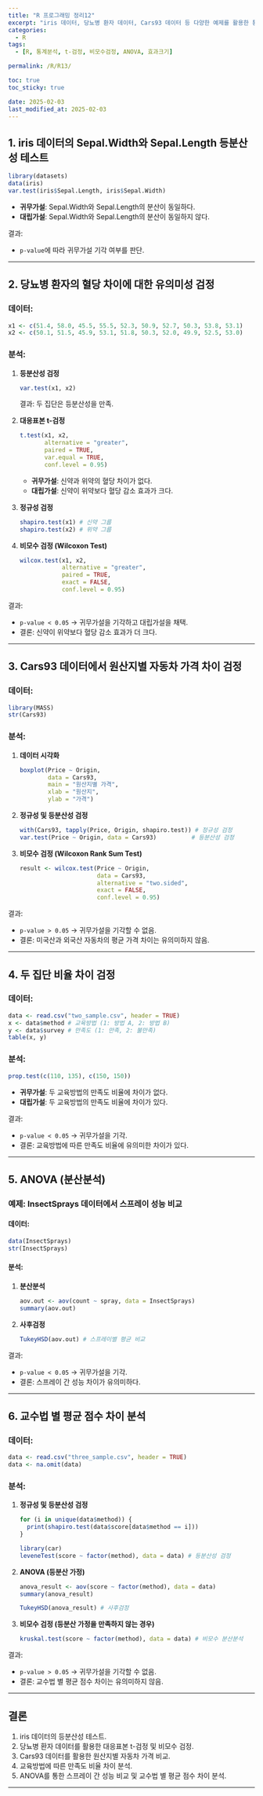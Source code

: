 ```yaml
---
title: "R 프로그래밍 정리12"
excerpt: "iris 데이터, 당뇨병 환자 데이터, Cars93 데이터 등 다양한 예제를 활용한 통계 검정 및 분석 정리입니다."
categories:
  - R
tags:
  - [R, 통계분석, t-검정, 비모수검정, ANOVA, 효과크기]

permalink: /R/R13/

toc: true
toc_sticky: true

date: 2025-02-03
last_modified_at: 2025-02-03
---
```


## **1. iris 데이터의 Sepal.Width와 Sepal.Length 등분산성 테스트**
```r
library(datasets)
data(iris)
var.test(iris$Sepal.Length, iris$Sepal.Width)
```
- **귀무가설**: Sepal.Width와 Sepal.Length의 분산이 동일하다.
- **대립가설**: Sepal.Width와 Sepal.Length의 분산이 동일하지 않다.

결과:
- `p-value`에 따라 귀무가설 기각 여부를 판단.

---

## **2. 당뇨병 환자의 혈당 차이에 대한 유의미성 검정**

### 데이터:
```r
x1 <- c(51.4, 58.0, 45.5, 55.5, 52.3, 50.9, 52.7, 50.3, 53.8, 53.1)
x2 <- c(50.1, 51.5, 45.9, 53.1, 51.8, 50.3, 52.0, 49.9, 52.5, 53.0)
```

### 분석:
1. **등분산성 검정**
   ```r
   var.test(x1, x2)
   ```
   결과: 두 집단은 등분산성을 만족.

2. **대응표본 t-검정**
   ```r
   t.test(x1, x2,
          alternative = "greater",
          paired = TRUE,
          var.equal = TRUE,
          conf.level = 0.95)
   ```
   - **귀무가설**: 신약과 위약의 혈당 차이가 없다.
   - **대립가설**: 신약이 위약보다 혈당 감소 효과가 크다.

3. **정규성 검정**
   ```r
   shapiro.test(x1) # 신약 그룹
   shapiro.test(x2) # 위약 그룹
   ```

4. **비모수 검정 (Wilcoxon Test)**
   ```r
   wilcox.test(x1, x2,
               alternative = "greater",
               paired = TRUE,
               exact = FALSE,
               conf.level = 0.95)
   ```

결과:
- `p-value < 0.05` → 귀무가설을 기각하고 대립가설을 채택.
- 결론: 신약이 위약보다 혈당 감소 효과가 더 크다.

---

## **3. Cars93 데이터에서 원산지별 자동차 가격 차이 검정**

### 데이터:
```r
library(MASS)
str(Cars93)
```

### 분석:
1. **데이터 시각화**
   ```r
   boxplot(Price ~ Origin,
           data = Cars93,
           main = "원산지별 가격",
           xlab = "원산지",
           ylab = "가격")
   ```

2. **정규성 및 등분산성 검정**
   ```r
   with(Cars93, tapply(Price, Origin, shapiro.test)) # 정규성 검정
   var.test(Price ~ Origin, data = Cars93)          # 등분산성 검정
   ```

3. **비모수 검정 (Wilcoxon Rank Sum Test)**
   ```r
   result <- wilcox.test(Price ~ Origin,
                         data = Cars93,
                         alternative = "two.sided",
                         exact = FALSE,
                         conf.level = 0.95)
   ```

결과:
- `p-value > 0.05` → 귀무가설을 기각할 수 없음.
- 결론: 미국산과 외국산 자동차의 평균 가격 차이는 유의미하지 않음.

---

## **4. 두 집단 비율 차이 검정**

### 데이터:
```r
data <- read.csv("two_sample.csv", header = TRUE)
x <- data$method # 교육방법 (1: 방법 A, 2: 방법 B)
y <- data$survey # 만족도 (1: 만족, 2: 불만족)
table(x, y)
```

### 분석:
```r
prop.test(c(110, 135), c(150, 150))
```
- **귀무가설**: 두 교육방법의 만족도 비율에 차이가 없다.
- **대립가설**: 두 교육방법의 만족도 비율에 차이가 있다.

결과:
- `p-value < 0.05` → 귀무가설을 기각.
- 결론: 교육방법에 따른 만족도 비율에 유의미한 차이가 있다.

---

## **5. ANOVA (분산분석)**

### 예제: InsectSprays 데이터에서 스프레이 성능 비교

#### 데이터:
```r
data(InsectSprays)
str(InsectSprays)
```

#### 분석:
1. **분산분석**
   ```r
   aov.out <- aov(count ~ spray, data = InsectSprays)
   summary(aov.out)
   ```

2. **사후검정**
   ```r
   TukeyHSD(aov.out) # 스프레이별 평균 비교
   ```

결과:
- `p-value < 0.05` → 귀무가설을 기각.
- 결론: 스프레이 간 성능 차이가 유의미하다.

---

## **6. 교수법 별 평균 점수 차이 분석**

### 데이터:
```r
data <- read.csv("three_sample.csv", header = TRUE)
data <- na.omit(data)
```

### 분석:
1. **정규성 및 등분산성 검정**
   ```r
   for (i in unique(data$method)) {
     print(shapiro.test(data$score[data$method == i]))
   }
   
   library(car)
   leveneTest(score ~ factor(method), data = data) # 등분산성 검정
   ```

2. **ANOVA (등분산 가정)**
   ```r
   anova_result <- aov(score ~ factor(method), data = data)
   summary(anova_result)

   TukeyHSD(anova_result) # 사후검정
   ```

3. **비모수 검정 (등분산 가정을 만족하지 않는 경우)**
   ```r
   kruskal.test(score ~ factor(method), data = data) # 비모수 분산분석
   ```

결과:
- `p-value > 0.05` → 귀무가설을 기각할 수 없음.
- 결론: 교수법 별 평균 점수 차이는 유의미하지 않음.

---

## 결론

1. iris 데이터의 등분산성 테스트.
2. 당뇨병 환자 데이터를 활용한 대응표본 t-검정 및 비모수 검정.
3. Cars93 데이터를 활용한 원산지별 자동차 가격 비교.
4. 교육방법에 따른 만족도 비율 차이 분석.
5. ANOVA를 통한 스프레이 간 성능 비교 및 교수법 별 평균 점수 차이 분석.

---
